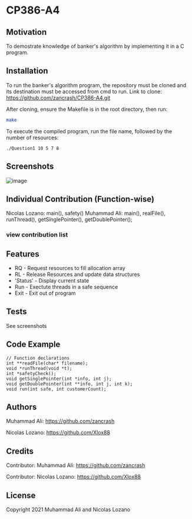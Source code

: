 # CP386-A4

## Motivation
To demostrate knowledge of banker's algorithm by implementing it in a C program.

## Installation
To run the banker's algorithm program, the repository must be cloned and its destination must be accessed from cmd to run.
Link to clone: https://github.com/zancrash/CP386-A4.git

After cloning, ensure the Makefile is in the root directory, then run:
  ```bash
  make
  ```

To execute the compiled program, run the file name, followed by the number of resources:

  ```base
  ./Question1 10 5 7 8
  ```

## Screenshots
![image](https://i.imgur.com/jjin7P9.png)

## Individual Contribution (Function-wise)
Nicolas Lozano: main(), safety()
Muhammad Ali: main(), realFile(), runThread(), getSinglePointer(), getDoublePointer();

### view contribution list

## Features

* RQ - Request resources to fill allocation array
* RL - Release Resources and update data structures
* 'Status' - Display current state
* Run - Exectute threads in a safe sequence 
* Exit - Exit out of program

## Tests

See screenshots

## Code Example

```
// Function declarations
int **readFile(char* filename);
void *runThread(void *t);
int *safetyCheck();
void getSinglePointer(int *info, int j);
void getDoublePointer(int **info, int j, int k);
void run(int safe, int customerCount);
```
## Authors

Muhammad Ali: https://github.com/zancrash

Nicolas Lozano: https://github.com/Xlox88

## Credits

Contributor: Muhammad Ali: https://github.com/zancrash

Contributor: Nicolas Lozano: https://github.com/Xlox88


## License

Copyright 2021 Muhammad Ali and Nicolas Lozano